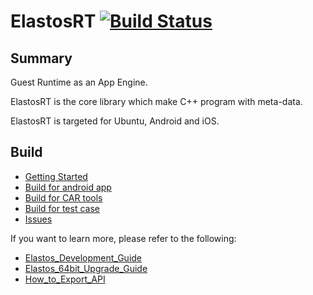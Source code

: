 # ElastosRT [![Build Status](https://travis-ci.org/elastos/Elastos.RT.svg?branch=master)](https://travis-ci.org/elastos/Elastos.RT)

## Summary

Guest Runtime as an App Engine.

ElastosRT is the core library which make C++ program with meta-data.

ElastosRT is targeted for Ubuntu, Android and iOS.


## Build

- [Getting Started](DevDoc/docs/getting_started.md)
- [Build for android app](DevDoc/docs/Example_HelloElastosDemo.md)
- [Build for CAR tools](DevDoc/docs/How_to_build_CAR_tools_such_as_carc.md)
- [Build for test case](DevDoc/docs/How_to_run_test_on_ubuntu.md)
- [Issues](DevDoc/docs/build_tips.md)

If you want to learn more, please refer to the following:

- [Elastos_Development_Guide](DevDoc/References/Elastos_Development_Guide.md)
- [Elastos_64bit_Upgrade_Guide](DevDoc/References/Elastos_64bit_Upgrade_Guide.md)
- [How_to_Export_API](DevDoc/DocTools/How_to_Export_API.md)
